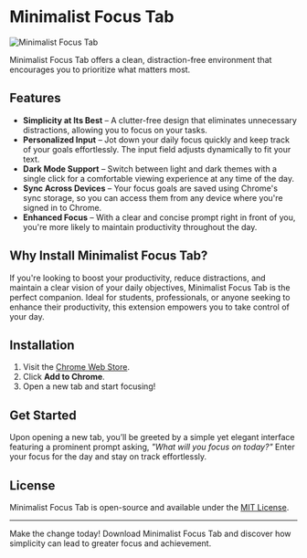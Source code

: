 # Minimalist Focus Tab

![Minimalist Focus Tab](screen.png)

Minimalist Focus Tab offers a clean, distraction-free environment that encourages you to prioritize what matters most.

## Features

- **Simplicity at Its Best** – A clutter-free design that eliminates unnecessary distractions, allowing you to focus on your tasks.
- **Personalized Input** – Jot down your daily focus quickly and keep track of your goals effortlessly. The input field adjusts dynamically to fit your text.
- **Dark Mode Support** – Switch between light and dark themes with a single click for a comfortable viewing experience at any time of the day.
- **Sync Across Devices** – Your focus goals are saved using Chrome's sync storage, so you can access them from any device where you're signed in to Chrome.
- **Enhanced Focus** – With a clear and concise prompt right in front of you, you're more likely to maintain productivity throughout the day.

## Why Install Minimalist Focus Tab?

If you're looking to boost your productivity, reduce distractions, and maintain a clear vision of your daily objectives, Minimalist Focus Tab is the perfect companion. Ideal for students, professionals, or anyone seeking to enhance their productivity, this extension empowers you to take control of your day.

## Installation

1. Visit the [Chrome Web Store](https://chromewebstore.google.com/detail/minimalist-focus-tab/jpaaaaicibkmjaelakffimnkiboeeigo).
2. Click **Add to Chrome**.
3. Open a new tab and start focusing!

## Get Started

Upon opening a new tab, you’ll be greeted by a simple yet elegant interface featuring a prominent prompt asking, *"What will you focus on today?"* Enter your focus for the day and stay on track effortlessly.


## License

Minimalist Focus Tab is open-source and available under the [MIT License](LICENSE).

---

Make the change today! Download Minimalist Focus Tab and discover how simplicity can lead to greater focus and achievement.
